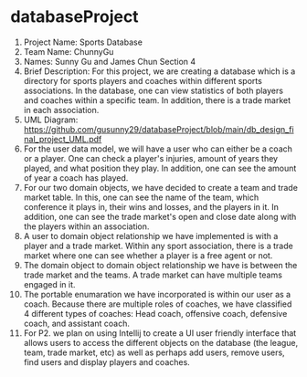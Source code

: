 # databaseProject

1. Project Name: Sports Database
2. Team Name: ChunnyGu
3. Names: Sunny Gu and James Chun
   Section 4
4. Brief Description: For this project, we are creating a database which is a directory for sports players and coaches within different sports associations. In the database, one can view statistics of both players and coaches within a specific team. In addition, there is a trade market in each association.
5. UML Diagram: https://github.com/gusunny29/databaseProject/blob/main/db_design_final_project_UML.pdf
6. For the user data model, we will have a user who can either be a coach or a player. One can check a player's injuries, amount of years they played, and what position they play. In addition, one can see the amount of year a coach has played.
7. For our two domain objects, we have decided to create a team and trade market table. In this, one can see the name of the team, which conference it plays in, their wins and losses, and the players in it. In addition, one can see the trade market's open and close date along with the players within an association.
8. A user to domain object relationship we have implemented is with a player and a trade market. Within any sport association, there is a trade market where one can see whether a player is a free agent or not. 
9. The domain object to domain object relationship we have is between the trade market and the teams. A trade market can have multiple teams engaged in it.
10. The portable enumaration we have incorporated is within our user as a coach. Because there are multiple roles of coaches, we have classified 4 different types of coaches: Head coach, offensive coach, defensive coach, and assistant coach.
11. For P2. we plan on using Intellij to create a UI user friendly interface that allows users to access the different objects on the database (the league, team, trade market, etc) as well as perhaps add users, remove users, find users and display players and coaches. 




